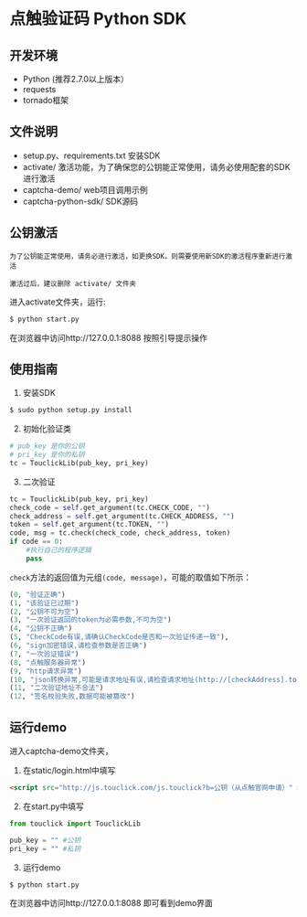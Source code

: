 # 点触验证码 Python SDK

## 开发环境

 - Python (推荐2.7.0以上版本）
 - requests
 - tornado框架

## 文件说明

* setup.py、requirements.txt 安装SDK
* activate/ 激活功能，为了确保您的公钥能正常使用，请务必使用配套的SDK进行激活
* captcha-demo/ web项目调用示例
* captcha-python-sdk/ SDK源码

## 公钥激活

`为了公钥能正常使用，请务必进行激活，如更换SDK，则需要使用新SDK的激活程序重新进行激活`

`激活过后，建议删除 activate/ 文件夹`

进入activate文件夹，运行:

```bash
$ python start.py
```

在浏览器中访问http://127.0.0.1:8088 按照引导提示操作


## 使用指南

1. 安装SDK

  ```bash
  $ sudo python setup.py install
  ```

2. 初始化验证类

  ```python
  # pub_key 是你的公钥
  # pri_key 是你的私钥
  tc = TouclickLib(pub_key, pri_key)
  ```

3. 二次验证

  ```python
  tc = TouclickLib(pub_key, pri_key)
  check_code = self.get_argument(tc.CHECK_CODE, "")
  check_address = self.get_argument(tc.CHECK_ADDRESS, "")
  token = self.get_argument(tc.TOKEN, "")
  code, msg = tc.check(check_code, check_address, token)
  if code == 0:
      #执行自己的程序逻辑
      pass
  ```

  `check`方法的返回值为元组`(code, message)`，可能的取值如下所示：

  ```python
  (0, "验证正确")
  (1, "该验证已过期")
  (2, "公钥不可为空")
  (3, "一次验证返回的token为必需参数,不可为空")
  (4, "公钥不正确")
  (5, "CheckCode有误,请确认CheckCode是否和一次验证传递一致"),
  (6, "sign加密错误,请检查参数是否正确")
  (7, "一次验证错误")
  (8, "点触服务器异常")
  (9, "http请求异常")
  (10, "json转换异常,可能是请求地址有误,请检查请求地址(http://[checkAddress].touclick.com/sverify.touclick?参数)")
  (11, "二次验证地址不合法")
  (12, "签名校验失败,数据可能被篡改")
  ```

## 运行demo

进入captcha-demo文件夹，

1. 在static/login.html中填写
  ```html
  <script src="http://js.touclick.com/js.touclick?b=公钥（从点触官网申请）" ></script>
  ```

2. 在start.py中填写
  ```python
  from touclick import TouclickLib

  pub_key = "" #公钥
  pri_key = "" #私钥
  ```

3. 运行demo
  ```bash
  $ python start.py
  ```

在浏览器中访问http://127.0.0.1:8088 即可看到demo界面
